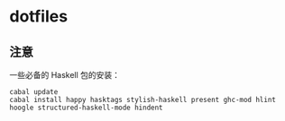 # dotfiles

## 注意

一些必备的 Haskell 包的安装：
```
cabal update
cabal install happy hasktags stylish-haskell present ghc-mod hlint hoogle structured-haskell-mode hindent
```